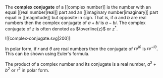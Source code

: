 
The **complex conjugate** of a [[complex number]] is the number with an equal [[real number|real]] part and an [[imaginary number|imaginary]] part equal in [[magnitude]] but opposite in sign. That is, if 
$a$ and $b$ are real numbers then the complex conjugate of $a+bi$ is $a-bi$. The complex conjugate of $z$ is often denoted as $\overline{z}$ or $z^*$.

![[complex-conjugate.svg|200]]

In polar form, if $r$ and $\theta$ are real numbers then the conjugate of $re^{i\theta}$ is $re^{-i\theta}$. This can be shown using Euler's formula.

The product of a complex number and its conjugate is a real number, $a^2+b^2$ or $r^2$ in polar form.




